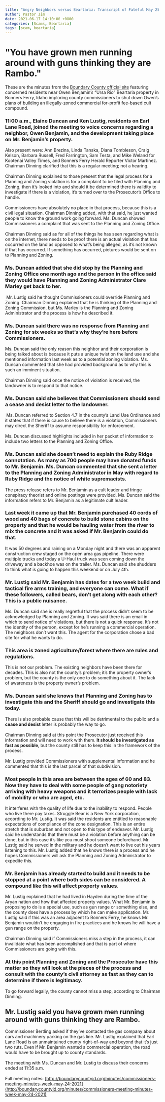 ```yaml
---
title: "Angry Neighbors versus Beartaria: Transcript of Fateful May 25 Boundary County Commissioners Meeting"
author: Pastor Jim
date: 2021-06-17 14:10:00 +0800
categories: [Scams, Beartaria]
tags: [scam, beartaria]
---
```

 
# "You have grown men running around with guns thinking they are Rambo."

These are the minutes from the [Boundary County official site](http://boundarycountyid.org/minutes/commissioners-meeting-minutes-week-may-24-2021) featuring concerned residents near Owen Benjamin’s “Ursa Rio” Beartaria property in Bonners Ferry, Idaho imploring county commissioners to shut down Owen’s plans of building an illegally-zoned commercial for-profit fee-based cult compound. 

### 11:00 a.m., Elaine Duncan and Ken Lustig, residents on Earl Lane Road, joined the meeting to voice concerns regarding a neighbor, Owen Benjamin, and the development taking place on Mr. Benjamin’s property.

Also present were: Ann Brezina, Linda Tanaka, Diana Tombleson, Craig Kelson, Barbara Russell, Fred Farrington, Sam Testa, and Mike Weland for Kootenai Valley Times, and Bonners Ferry Herald Reporter Victor Martinez. Chairman Dinning clarified that this is a regular meeting; not a hearing.
<br><br>
Chairman Dinning explained to those present that the legal process for a Planning and Zoning violation is for a complaint to be filed with Planning and Zoning, then it’s looked into and should it be determined there is validity to investigate if there is a violation, it’s turned over to the Prosecutor’s Office to handle.
​<br><br>
Commissioners have absolutely no place in that process, because this is a civil legal situation. Chairman Dinning added, with that said, he just wanted people to know the ground work going forward. Ms. Duncan showed Commissioners a complaint that was sent to the Planning and Zoning Office.
<br><br>
Chairman Dinning said as for all of the things he has seen regarding what is on the internet, there needs to be proof there is an actual violation that has occurred on the land as opposed to what’s being alleged, as it’s not known if that has occurred. If something has occurred, pictures would be sent on to Planning and Zoning. 
​
### Ms. Duncan added that she did stop by the Planning and Zoning Office one month ago and the person in the office said they would have Planning and Zoning Administrator Clare Marley get back to her.
​
Mr. Lustig said he thought Commissioners could override Planning and Zoning. Chairman Dinning explained that he is thinking of the Planning and Zoning Commission, but Ms. Marley is the Planning and Zoning Administrator and the process is how he described it. 
​
### Ms. Duncan said there was no response from Planning and Zoning for six weeks so that’s why they’re here before Commissioners.

Ms. Duncan said the only reason this neighbor and their corporation is being talked about is because it puts a unique twist on the land use and she mentioned information last week as to a potential zoning violation. Ms. Duncan commented that she had provided background as to why this is such an imminent situation.
​​<br><br>
Chairman Dinning said once the notice of violation is received, the landowner is to respond to that notice. 
​
### Ms. Duncan said she believes that Commissioners should send a cease and desist letter to the landowner. 
​
Ms. Duncan referred to Section 4.7 in the county’s Land Use Ordinance and it states that if there is cause to believe there is a violation, Commissioners may direct the Sheriff to assume responsibility for enforcement. 
​​<br><br>
Ms. Duncan discussed highlights included in her packet of information to include two letters to the Planning and Zoning Office. 
​
### Ms. Duncan said she doesn’t need to explain the Ruby Ridge connotation. As many as 700 people may have donated funds to Mr. Benjamin. Ms. Duncan commented that she sent a letter to the Planning and Zoning Administrator in May with regard to Ruby Ridge and the notice of white supremacists.

The press release refers to Mr. Benjamin as a cult leader and fringe conspiracy theorist and online postings were provided. Ms. Duncan said the information refers to Mr. Benjamin as a legitimate cult leader. 
​
### Last week it came up that Mr. Benjamin purchased 40 cords of wood and 40 bags of concrete to build stone cabins on the property and that he would be hauling water from the river to mix the concrete and it was asked if Mr. Benjamin could do that.

It was 50 degrees and raining on a Monday night and there was an apparent construction crew staged on the open area gas pipeline. There were multiple trucks and today a U-Haul truck was seen coming down the driveway and a backhoe was on the trailer. Ms. Duncan said she shudders to think what is going to happen this weekend or on July 4th.
​
### Mr. Lustig said Mr. Benjamin has dates for a two week build and tactical fire arms training, and everyone can come. What if these followers, called bears, don’t get along with each other? This is a public nuisance.

Ms. Duncan said she is really regretful that the process didn’t seem to be acknowledged by Planning and Zoning. It was said there is an email in which to send notice of violations, but there is not a quick response. It’s not the identity of the person, except for he’s running a commercial operation. The neighbors don’t want this. The agent for the corporation chose a bad site for what he wants to do.

### This area is zoned agriculture/forest where there are rules and regulations.

This is not our problem. The existing neighbors have been there for decades. This is also not the county’s problem; it’s the property owner’s problem, but the county is the only one to do something about it. The lack of awareness is the property owner’s problem. 
​
### Ms. Duncan said she knows that Planning and Zoning has to investigate this and the Sheriff should go and investigate this today.

There is also probable cause that this will be detrimental to the public and a **cease and desist** letter is probably the way to go.
​​<br><br>
Chairman Dinning said at this point the Prosecutor just received this information and will need to work with them. **It should be investigated as fast as possible**, but the county still has to keep this in the framework of the process.
​​<br><br>
Mr. Lustig provided Commissioners with supplemental information and he commented that this is the last parcel of that subdivision. 
​
### Most people in this area are between the ages of 60 and 83. Now they have to deal with some people of gang notoriety arriving with heavy weapons and it terrorizes people with lack of mobility or who are aged, etc.

It interferes with the quality of life due to the inability to respond. People who live there pay taxes. Struggle Bear is a New York corporation, according to Mr. Lustig. It was said the residents are entitled to reasonable expectations of compliance of the zone designation. This is an entire stretch that is suburban and not open to this type of endeavor. Mr. Lustig said he understands that there must be a violation before anything can be done, but in this case it’s like you must shoot someone beforehand. Mr. Lustig said he served in the military and he doesn’t want to live out his years listening to this. Mr. Lustig added that he knows there is a process and he hopes Commissioners will ask the Planning and Zoning Administrator to expedite this. 
​
### Mr. Benjamin has already started to build and it needs to be stopped at a point where both sides can be considered. A compound like this will affect property values.

Mr. Lustig explained that he had lived in Hayden during the time of the Aryan nation and how that affected property values. What Mr. Benjamin is proposing to do is a special use, such as gun range or something else, and the county does have a process by which he can make application. Mr. Lustig said if this was an area adjacent to Bonners Ferry, he knows Mr. Benjamin wouldn’t be engaging in fire practices and he knows he will have a gun range on the property.
​​<br><br>
Chairman Dinning said if Commissioners miss a step in the process, it can invalidate what has been accomplished and that is part of where Commissioners are going with this. 
​
### At this point Planning and Zoning and the Prosecutor have this matter so they will look at the pieces of the process and consult with the county’s civil attorney as fast as they can to determine if there is legitimacy.

To go forward legally, the county cannot miss a step, according to Chairman Dinning.
​
## Mr. Lustig said you have grown men running around with guns thinking they are Rambo.

Commissioner Bertling asked if they’ve contacted the gas company about cars and machinery parking on the gas line. Mr. Lustig explained that Earl Lane Road is an unmaintained county right-of-way and beyond that it’s just two ruts. Even if Mr. Benjamin wanted a commercial operation, the road would have to be brought up to county standards.
​​<br><br>
The meeting with Ms. Duncan and Mr. Lustig to discuss their concerns ended at 11:35 a.m.
​​<br><br>
Full meeting notes: [http://boundarycountyid.org/minutes/commissioners-meeting-minutes-week-may-24-2021](http://boundarycountyid.org/minutes/commissioners-meeting-minutes-week-may-24-2021)
